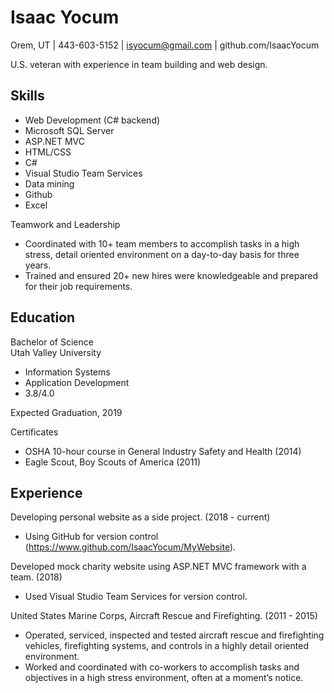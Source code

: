 # Isaac Yocum

Orem, UT  |    443-603-5152  |  isyocum@gmail.com   |  github.com/IsaacYocum  
  
U.S. veteran with experience in team building and web design.

## Skills  
- Web Development (C# backend)
- Microsoft SQL Server
- ASP.NET MVC
- HTML/CSS
- C#
- Visual Studio Team Services
- Data mining
- Github
- Excel

Teamwork and Leadership
- Coordinated with 10+ team members to accomplish tasks in a high stress, detail oriented environment on a day-to-day basis for three years.
- Trained and ensured 20+ new hires were knowledgeable and prepared for their job requirements.

## Education
Bachelor of Science       
Utah Valley University
- Information Systems
- Application Development
- 3.8/4.0  

Expected Graduation, 2019  

Certificates
- OSHA 10-hour course in General Industry Safety and Health (2014)
- Eagle Scout, Boy Scouts of America (2011)

## Experience

Developing personal website as a side project. (2018 - current)
- Using GitHub for version control (https://www.github.com/IsaacYocum/MyWebsite).


Developed mock charity website using ASP.NET MVC framework with a team. (2018)
- Used Visual Studio Team Services for version control.


United States Marine Corps, Aircraft Rescue and Firefighting. (2011 - 2015)
- Operated, serviced, inspected and tested aircraft rescue and firefighting vehicles, firefighting systems, and controls in a highly detail oriented environment.
- Worked and coordinated with co-workers to accomplish tasks and objectives in a high stress environment, often at a moment’s notice. 
